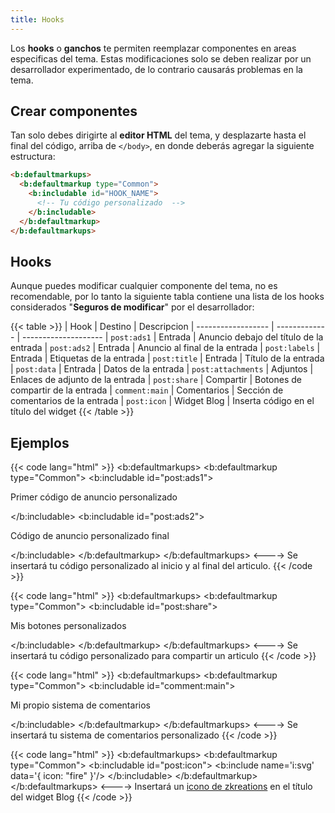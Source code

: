 ```yaml
---
title: Hooks
---
```


Los **hooks** o **ganchos** te permiten reemplazar componentes en areas especificas del tema. Estas modificaciones solo se deben realizar por un desarrollador experimentado, de lo contrario causarás problemas en la tema.


## Crear componentes

Tan solo debes dirigirte al **editor HTML** del tema, y desplazarte hasta el final del código, arriba de `</body>`, en donde deberás agregar la siguiente estructura:


```html
<b:defaultmarkups>
  <b:defaultmarkup type="Common">
    <b:includable id="HOOK_NAME">
      <!-- Tu código personalizado  -->
    </b:includable>
  </b:defaultmarkup>
</b:defaultmarkups>
```

## Hooks

Aunque puedes modificar cualquier componente del tema, no es recomendable, por lo tanto la siguiente tabla contiene una lista de los hooks considerados "**Seguros de modificar**" por el desarrollador:


{{< table >}}
| Hook               | Destino       | Descripcion
| ------------------ | ------------- | --------------------
| `post:ads1`        | Entrada      | Anuncio debajo del título de la entrada
| `post:ads2`        | Entrada      | Anuncio al final de la entrada
| `post:labels`      | Entrada      | Etiquetas de la entrada
| `post:title`       | Entrada      | Título de la entrada
| `post:data`        | Entrada      | Datos de la entrada
| `post:attachments` | Adjuntos      | Enlaces de adjunto de la entrada
| `post:share`       | Compartir      | Botones de compartir de la entrada
| `comment:main`     | Comentarios   | Sección de comentarios de la entrada
| `post:icon`        | Widget Blog   | Inserta código en el título del widget
{{< /table >}}


## Ejemplos

{{< code lang="html" >}}
<b:defaultmarkups>
  <b:defaultmarkup type="Common">
    <b:includable id="post:ads1">
      <p>Primer código de anuncio personalizado</p>
    </b:includable>
    <b:includable id="post:ads2">
      <p>Código de anuncio personalizado final</p>
    </b:includable>
  </b:defaultmarkup>
</b:defaultmarkups>
<---->
Se insertará tu código personalizado al inicio y al final del articulo.
{{< /code >}}


{{< code lang="html" >}}
<b:defaultmarkups>
  <b:defaultmarkup type="Common">
    <b:includable id="post:share">
      <p>Mis botones personalizados</p>
    </b:includable>
  </b:defaultmarkup>
</b:defaultmarkups>
<---->
Se insertará tu código personalizado para compartir un articulo
{{< /code >}}


{{< code lang="html" >}}
<b:defaultmarkups>
  <b:defaultmarkup type="Common">
    <b:includable id="comment:main">
      <p>Mi propio sistema de comentarios</p>
    </b:includable>
  </b:defaultmarkup>
</b:defaultmarkups>
<---->
Se insertará tu sistema de comentarios personalizado
{{< /code >}}


{{< code lang="html" >}}
<b:defaultmarkups>
  <b:defaultmarkup type="Common">
    <b:includable id="post:icon">
      <b:include name='i:svg' data='{ icon: "fire" }'/>
    </b:includable>
  </b:defaultmarkup>
</b:defaultmarkups>
<---->
Insertará un [icono de zkreations](#url) en el título del widget Blog
{{< /code >}}



